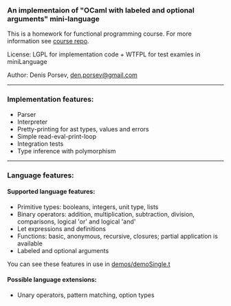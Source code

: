 ### An implementaion of "OCaml with labeled and optional arguments" mini-language

This is a homework for functional programming course. For more information see [course repo](https://github.com/Kakadu/fp2022).

License: LGPL for implementation code + WTFPL for test examles in miniLanguage

Author: Denis Porsev, den.porsev@gmail.com

--- 

### Implementation features:

- Parser
- Interpreter
- Pretty-printing for ast types, values and errors
- Simple read-eval-print-loop
- Integration tests
- Type inference with polymorphism

--- 

### Language features:

#### Supported language features:
- Primitive types: booleans, integers, unit type, lists
- Binary operators: addition, multiplication, subtraction, division, comparisons, logical 'or' and logical 'and'
- Let expressions and definitions
- Functions: basic, anonymous, recursive, closures; partial application is available
- Labeled and optional arguments

You can see these features in use in [demos/demoSingle.t](demos/demoSingle.t)

#### Possible language extensions:
- Unary operators, pattern matching, option types
